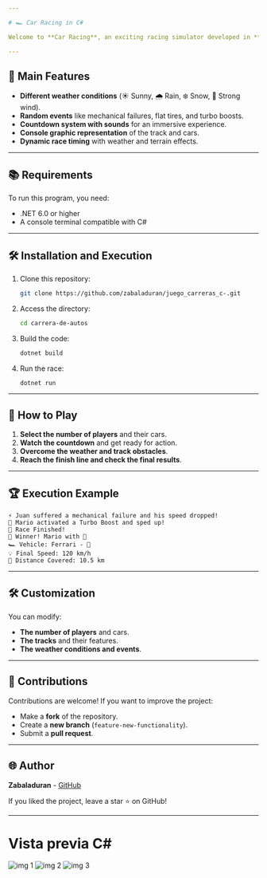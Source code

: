 ```yaml
---

# 🏎️ Car Racing in C#

Welcome to **Car Racing**, an exciting racing simulator developed in **C#**. This console game allows multiple players to compete on different tracks with variable weather conditions and unexpected events.

---
```


## 🔧 Main Features

- **Different weather conditions** (☀️ Sunny, 🌧️ Rain, ❄️ Snow, 💨 Strong wind).  
- **Random events** like mechanical failures, flat tires, and turbo boosts.  
- **Countdown system with sounds** for an immersive experience.  
- **Console graphic representation** of the track and cars.  
- **Dynamic race timing** with weather and terrain effects.

---

## 📚 Requirements

To run this program, you need:

- .NET 6.0 or higher  
- A console terminal compatible with C#

---

## 🛠️ Installation and Execution

1. Clone this repository:  
   ```sh
   git clone https://github.com/zabaladuran/juego_carreras_c-.git
   ```
2. Access the directory:  
   ```sh
   cd carrera-de-autos
   ```
3. Build the code:  
   ```sh
   dotnet build
   ```
4. Run the race:  
   ```sh
   dotnet run
   ```

---

## 💪 How to Play

1. **Select the number of players** and their cars.  
2. **Watch the countdown** and get ready for action.  
3. **Overcome the weather and track obstacles**.  
4. **Reach the finish line and check the final results**.

---

## 🏆 Execution Example

```
⚡ Juan suffered a mechanical failure and his speed dropped!
🚗 Mario activated a Turbo Boost and sped up!
🏁 Race Finished!
🥇 Winner! Mario with 🚗
🏎️ Vehicle: Ferrari - 🚗
💡 Final Speed: 120 km/h
📏 Distance Covered: 10.5 km
```

---

## 🛠️ Customization

You can modify:
- **The number of players** and cars.  
- **The tracks** and their features.  
- **The weather conditions and events**.

---

## 💪 Contributions

Contributions are welcome! If you want to improve the project:
- Make a **fork** of the repository.  
- Create a **new branch** (`feature-new-functionality`).  
- Submit a **pull request**.

---

## 🌐 Author

**Zabaladuran** - [GitHub](https://github.com/zabaladuran)

If you liked the project, leave a star ⭐ on GitHub!

---


# Vista previa C#
![img 1](https://github.com/user-attachments/assets/c7206ef0-3829-40a6-82d4-0ecdfe141c13)
![img 2](https://github.com/user-attachments/assets/66aaeb51-dfb8-4515-870d-576c49c36b6f)
![img 3](https://github.com/user-attachments/assets/712014b6-d9b2-4c8e-9237-42e683b4fcd4)
